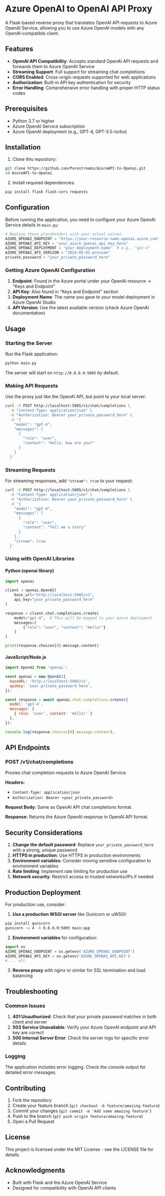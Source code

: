 # Azure OpenAI to OpenAI API Proxy

A Flask-based reverse proxy that translates OpenAI API requests to Azure OpenAI Service, allowing you to use Azure OpenAI models with any OpenAI-compatible client.

## Features

- **OpenAI API Compatibility**: Accepts standard OpenAI API requests and forwards them to Azure OpenAI Service
- **Streaming Support**: Full support for streaming chat completions
- **CORS Enabled**: Cross-origin requests supported for web applications
- **Authorization**: Built-in API key authentication for security
- **Error Handling**: Comprehensive error handling with proper HTTP status codes

## Prerequisites

- Python 3.7 or higher
- Azure OpenAI Service subscription
- Azure OpenAI deployment (e.g., GPT-4, GPT-3.5-turbo)

## Installation

1. Clone this repository:
```bash
git clone https://github.com/Purestreams/AzureAPI-to-Openai.git
cd AzureAPI-to-Openai
```

2. Install required dependencies:
```bash
pip install flask flask-cors requests
```

## Configuration

Before running the application, you need to configure your Azure OpenAI Service details in `main.py`:

```python
# Replace these placeholders with your actual values
AZURE_OPENAI_ENDPOINT = "https://your-resource-name.openai.azure.com"
AZURE_OPENAI_API_KEY = "your_azure_openai_api_key_here"
AZURE_OPENAI_DEPLOYMENT = "your-deployment-name"  # e.g., "gpt-4"
AZURE_OPENAI_API_VERSION = "2024-05-01-preview"
private_password = "your_private_password_here"
```

### Getting Azure OpenAI Configuration

1. **Endpoint**: Found in the Azure portal under your OpenAI resource → "Keys and Endpoint"
2. **API Key**: Also found in "Keys and Endpoint" section
3. **Deployment Name**: The name you gave to your model deployment in Azure OpenAI Studio
4. **API Version**: Use the latest available version (check Azure OpenAI documentation)

## Usage

### Starting the Server

Run the Flask application:

```bash
python main.py
```

The server will start on `http://0.0.0.0:5005` by default.

### Making API Requests

Use the proxy just like the OpenAI API, but point to your local server:

```bash
curl -X POST http://localhost:5005/v1/chat/completions \
  -H "Content-Type: application/json" \
  -H "Authorization: Bearer your_private_password_here" \
  -d '{
    "model": "gpt-4",
    "messages": [
      {
        "role": "user",
        "content": "Hello, how are you?"
      }
    ]
  }'
```

### Streaming Requests

For streaming responses, add `"stream": true` to your request:

```bash
curl -X POST http://localhost:5005/v1/chat/completions \
  -H "Content-Type: application/json" \
  -H "Authorization: Bearer your_private_password_here" \
  -d '{
    "model": "gpt-4",
    "messages": [
      {
        "role": "user", 
        "content": "Tell me a story"
      }
    ],
    "stream": true
  }'
```

### Using with OpenAI Libraries

#### Python (openai library)

```python
import openai

client = openai.OpenAI(
    base_url="http://localhost:5005/v1",
    api_key="your_private_password_here"
)

response = client.chat.completions.create(
    model="gpt-4",  # This will be mapped to your Azure deployment
    messages=[
        {"role": "user", "content": "Hello!"}
    ]
)

print(response.choices[0].message.content)
```

#### JavaScript/Node.js

```javascript
import OpenAI from 'openai';

const openai = new OpenAI({
  baseURL: 'http://localhost:5005/v1',
  apiKey: 'your_private_password_here',
});

const response = await openai.chat.completions.create({
  model: 'gpt-4',
  messages: [
    { role: 'user', content: 'Hello!' }
  ],
});

console.log(response.choices[0].message.content);
```

## API Endpoints

### POST /v1/chat/completions

Proxies chat completion requests to Azure OpenAI Service.

**Headers:**
- `Content-Type: application/json`
- `Authorization: Bearer <your_private_password>`

**Request Body:**
Same as OpenAI API chat completions format.

**Response:**
Returns the Azure OpenAI response in OpenAI API format.

## Security Considerations

1. **Change the default password**: Replace `your_private_password_here` with a strong, unique password
2. **HTTPS in production**: Use HTTPS in production environments
3. **Environment variables**: Consider moving sensitive configuration to environment variables
4. **Rate limiting**: Implement rate limiting for production use
5. **Network security**: Restrict access to trusted networks/IPs if needed

## Production Deployment

For production use, consider:

1. **Use a production WSGI server** like Gunicorn or uWSGI:
```bash
pip install gunicorn
gunicorn -w 4 -b 0.0.0.0:5005 main:app
```

2. **Environment variables** for configuration:
```python
import os
AZURE_OPENAI_ENDPOINT = os.getenv('AZURE_OPENAI_ENDPOINT')
AZURE_OPENAI_API_KEY = os.getenv('AZURE_OPENAI_API_KEY')
# ... etc
```

3. **Reverse proxy** with nginx or similar for SSL termination and load balancing

## Troubleshooting

### Common Issues

1. **401 Unauthorized**: Check that your private password matches in both client and server
2. **503 Service Unavailable**: Verify your Azure OpenAI endpoint and API key are correct
3. **500 Internal Server Error**: Check the server logs for specific error details

### Logging

The application includes error logging. Check the console output for detailed error messages.

## Contributing

1. Fork the repository
2. Create your feature branch (`git checkout -b feature/amazing-feature`)
3. Commit your changes (`git commit -m 'Add some amazing feature'`)
4. Push to the branch (`git push origin feature/amazing-feature`)
5. Open a Pull Request

## License

This project is licensed under the MIT License - see the LICENSE file for details.

## Acknowledgments

- Built with Flask and the Azure OpenAI Service
- Designed for compatibility with OpenAI API clients
